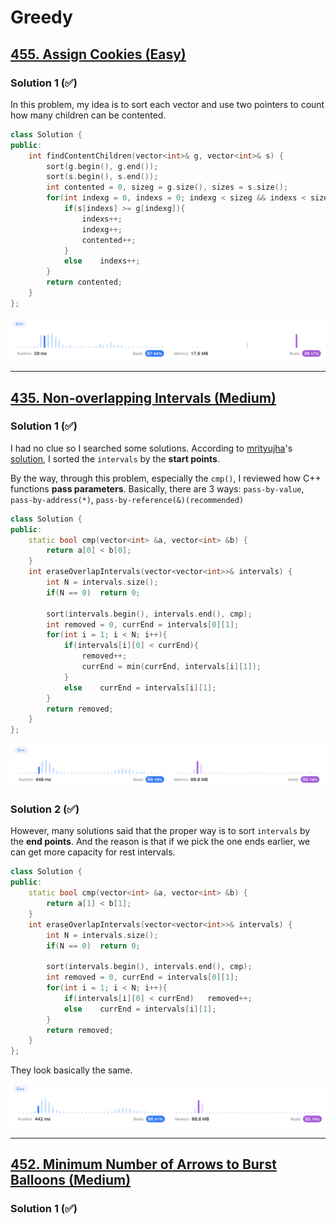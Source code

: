 # Greedy

## [455. Assign Cookies (Easy)](https://leetcode.com/problems/assign-cookies/)

### Solution 1 (✅)

In this problem, my idea is to sort each vector and use two pointers to count how many children can be contented.

```c++
class Solution {
public:
    int findContentChildren(vector<int>& g, vector<int>& s) {
        sort(g.begin(), g.end());
        sort(s.begin(), s.end());
        int contented = 0, sizeg = g.size(), sizes = s.size();
        for(int indexg = 0, indexs = 0; indexg < sizeg && indexs < sizes; ){
            if(s[indexs] >= g[indexg]){
                indexs++;
                indexg++;
                contented++;
            }
            else    indexs++;
        }
        return contented;
    }
};
```

![image-20230112150142174](Pictures/455-1.png)

----



## [435. Non-overlapping Intervals (Medium)](https://leetcode.com/problems/non-overlapping-intervals/)

### Solution 1 (✅)

I had no clue so I searched some solutions. According to [mrityujha](https://leetcode.com/mrityujha/)'s [solution](https://leetcode.com/problems/non-overlapping-intervals/solutions/792726/c-simple-o-nlogn-solution-with-explanation/comments/725788), I sorted the `intervals` by the **start points**.

By the way, through this problem, especially the `cmp()`, I reviewed how C++ functions **pass parameters**. Basically, there are 3 ways: `pass-by-value`, `pass-by-address(*)`, `pass-by-reference(&)(recommended)`

```c++
class Solution {
public:
    static bool cmp(vector<int> &a, vector<int> &b) {
        return a[0] < b[0];
    }
    int eraseOverlapIntervals(vector<vector<int>>& intervals) {
        int N = intervals.size();
        if(N == 0)  return 0;

        sort(intervals.begin(), intervals.end(), cmp);
        int removed = 0, currEnd = intervals[0][1];
        for(int i = 1; i < N; i++){
            if(intervals[i][0] < currEnd){
                removed++;
                currEnd = min(currEnd, intervals[i][1]);
            }
            else    currEnd = intervals[i][1];
        }
        return removed;
    }
};
```

![435-1](Pictures/435-1.png)



### Solution 2 (✅)

However, many solutions said that the proper way is to sort `intervals` by the **end points**. And the reason is that if we pick the one ends earlier, we can get more capacity for rest intervals.

```c++
class Solution {
public:
    static bool cmp(vector<int> &a, vector<int> &b) {
        return a[1] < b[1];
    }
    int eraseOverlapIntervals(vector<vector<int>>& intervals) {
        int N = intervals.size();
        if(N == 0)  return 0;

        sort(intervals.begin(), intervals.end(), cmp);
        int removed = 0, currEnd = intervals[0][1];
        for(int i = 1; i < N; i++){
            if(intervals[i][0] < currEnd)   removed++;
            else    currEnd = intervals[i][1];
        }
        return removed;
    }
};
```

They look basically the same.

![435-2](Pictures/435-2.png)

----

## [452. Minimum Number of Arrows to Burst Balloons (Medium)](https://leetcode.com/problems/minimum-number-of-arrows-to-burst-balloons/)

### Solution 1 (✅)